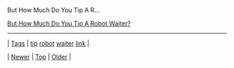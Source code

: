 <!--
title: But How Much Do You Tip A Robot Waiter?
date: 2020-06-28T15:27:00.289Z
tags: tip, robot, waiter, link
-->


But How Much Do You Tip A R...

[But How Much Do You Tip A Robot Waiter?](http://wiredinsider.tumblr.com/post/85933374620/but-how-much-do-you-tip-a-robot-waiter)

<!--BOTTOM-POST-NAVIGATION-->
---

| [Tags](tags.md) | [tip](tag-tip.md) [robot](tag-robot.md) [waiter](tag-waiter.md) [link](tag-link.md) |

| [Newer](86009032484.md) | [Top](index.md) | [Older](86094989404.md) |